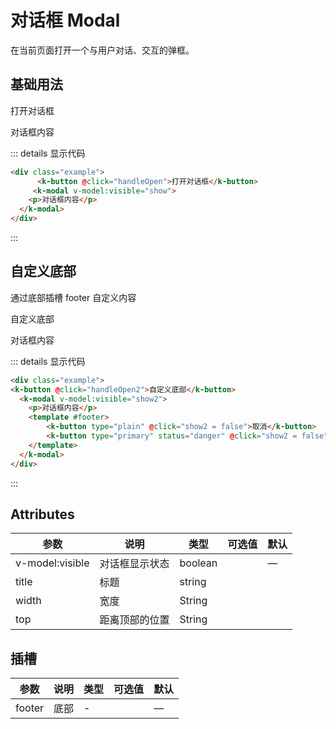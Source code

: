 # 对话框 Modal

在当前页面打开一个与用户对话、交互的弹框。

## 基础用法

<ClientOnly>
<div class="example">
    <k-button @click="handleOpen">打开对话框</k-button>
     <k-modal v-model:visible="show">
    <p>对话框内容</p>
  </k-modal>
</div>
</ClientOnly>

::: details 显示代码

```html
<div class="example">
      <k-button @click="handleOpen">打开对话框</k-button>
     <k-modal v-model:visible="show">
    <p>对话框内容</p>
  </k-modal>
</div>
```

:::

## 自定义底部

通过底部插槽 footer 自定义内容

<ClientOnly>
<div class="example">
<k-button @click="handleOpen2">自定义底部</k-button>
  <k-modal v-model:visible="show2">
    <p>对话框内容</p>
    <template #footer>
        <k-button type="plain" @click="show2 = false">取消</k-button>
        <k-button type="primary" status="danger" @click="show2 = false">确认删除</k-button>
    </template>
  </k-modal>
</div>
</ClientOnly>

::: details 显示代码

```html
<div class="example">
<k-button @click="handleOpen2">自定义底部</k-button>
  <k-modal v-model:visible="show2">
    <p>对话框内容</p>
    <template #footer>
        <k-button type="plain" @click="show2 = false">取消</k-button>
        <k-button type="primary" status="danger" @click="show2 = false">确认删除</k-button>
    </template>
  </k-modal>
</div>
```

:::

<script setup lang="ts">
import { ref } from "vue";

const show = ref(false);
const show2 = ref(false);

const handleOpen = () => {
  show.value = true;
};
const handleOpen2 = () => {
  show2.value = true;
};
</script>




## Attributes

| 参数          | 说明         | 类型    | 可选值                                             | 默认  |
| ------------- | ------------ | ------- | -------------------------------------------------- | ----- |
| v-model:visible        | 对话框显示状态         | boolean  |                              | —     | --
| title          | 标题        | string |   |
| width         | 宽度 | String ||                                               | -- 
| top         | 距离顶部的位置 | String  |                                               |  

## 插槽

| 参数          | 说明         | 类型    | 可选值                                             | 默认  |
| ------------- | ------------ | ------- | -------------------------------------------------- | ----- |
| footer         | 底部         | -  |                              | —     | --